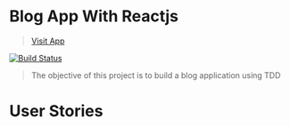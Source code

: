 # Blog App With Reactjs

> [Visit App](https://thinkloud.netlify.app)

[![Build Status](https://travis-ci.org/sechibueze/thinkloud.svg?branch=master)](https://travis-ci.org/sechibueze/thinkloud)

> The objective of this project is to build a blog application using TDD

# User Stories

